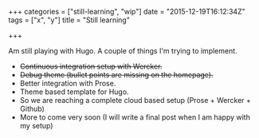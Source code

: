 +++
categories = ["still-learning", "wip"]
date = "2015-12-19T16:12:34Z"
tags = ["x", "y"]
title = "Still learning"

+++

Am still playing with Hugo. A couple of things I'm trying to implement.

-  ~~Continuous integration setup with Wercker.~~
-  ~~Debug theme (bullet points are missing on the homepage).~~
-  Better integration with Prose.
-  Theme based template for Hugo.
-  So we are reaching a complete cloud based setup (Prose + Wercker + Github)
-  More to come very soon (I will write a final post when I am happy with my setup)
